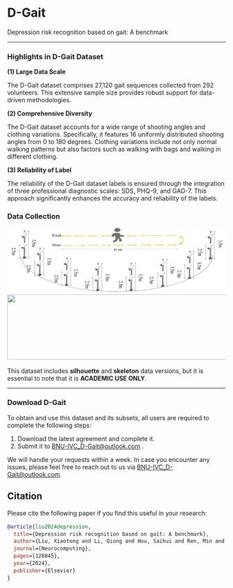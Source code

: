 # D-Gait

Depression risk recognition based on gait: A benchmark



------

### Highlights in D-Gait Dataset

**(1) Large Data Scale**

The D-Gait dataset comprises 27,120 gait sequences collected from 292 volunteers. This extensive sample size provides robust support for data-driven methodologies.

**(2) Comprehensive Diversity**

The D-Gait dataset accounts for a wide range of shooting angles and clothing variations. Specifically, it features 16 uniformly distributed shooting angles from 0 to 180 degrees. Clothing variations include not only normal walking patterns but also factors such as walking with bags and walking in different clothing.

**(3) Reliability of Label**

 The reliability of the D-Gait dataset labels is ensured through the integration of three professional diagnostic scales: SDS, PHQ-9, and GAD-7. This approach significantly enhances the accuracy and reliability of the labels.


### Data Collection

<img src="./assets/collection.png" width = "600" height = "150"/>

<img src="./assets/example.png" width = "600" height = "150"/>

 This dataset includes **silhouette** and **skeleton** data versions, but it is essential to note that it is **ACADEMIC USE ONLY**.

------

### Download D-Gait

To obtain and use this dataset and its subsets, all users are required to complete the following steps:

1. Download the latest agreement and complete it.
2. Submit it to [BNU-IVC_D-Gait@outlook.com](mailto:BNU-IVC_D-Gait@outlook.com) .

We will handle your requests within a week. In case you encounter any issues, please feel free to reach out to us via [BNU-IVC_D-Gait@outlook.com](mailto:BNU-IVC_D-Gait@outlook.com).


## Citation
Please cite the following paper if you find this useful in your research:



```BibTeX
@article{liu2024depression,
  title={Depression risk recognition based on gait: A benchmark},
  author={Liu, Xiaotong and Li, Qiong and Hou, Saihui and Ren, Min and Hu, Xuecai and Huang, Yongzhen},
  journal={Neurocomputing},
  pages={128045},
  year={2024},
  publisher={Elsevier}
}
```
